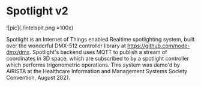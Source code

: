 # Spotlight v2

![pic](./intelspit.png =100x)

Spotlight is an Internet of Things enabled Realtime spotlighting system, built over the wonderful DMX-512 controller library at https://github.com/node-dmx/dmx.
Spotlight's backend uses MQTT to publish a stream of coordinates in 3D space, which are subscribed to by a spotlight controller which performs trigonometric operations.
This system was demo'd by AiRISTA at the Healthcare Information and Management Systems Society Convention, August 2021.